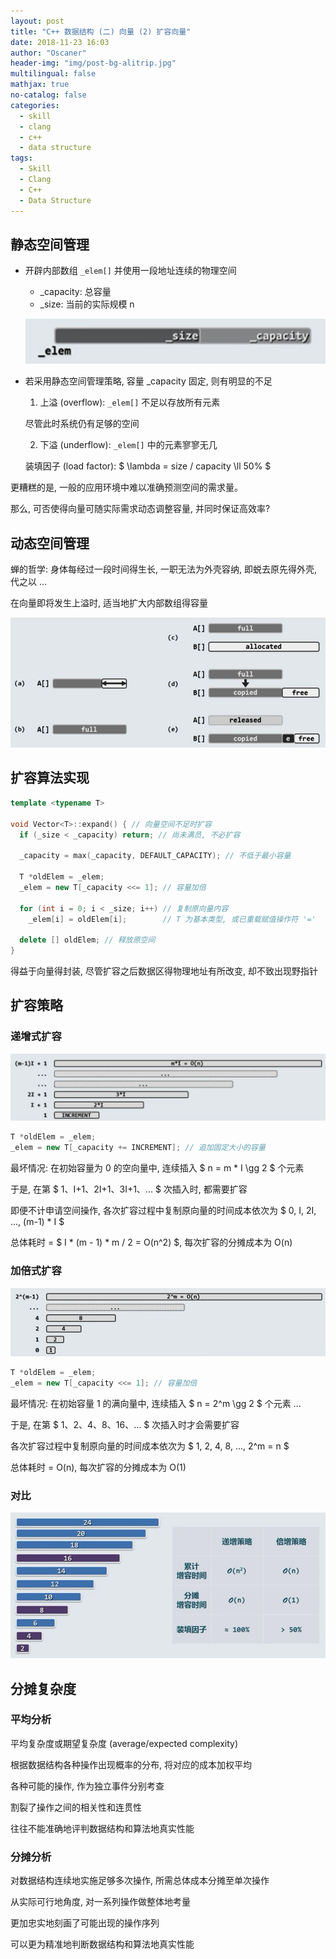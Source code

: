 ```yaml
---
layout: post
title: "C++ 数据结构 (二) 向量 (2) 扩容向量"
date: 2018-11-23 16:03
author: "Oscaner"
header-img: "img/post-bg-alitrip.jpg"
multilingual: false
mathjax: true
no-catalog: false
categories:
  - skill
  - clang
  - c++
  - data structure
tags:
  - Skill
  - Clang
  - C++
  - Data Structure
---
```


## 静态空间管理

- 开辟内部数组 `_elem[]` 并使用一段地址连续的物理空间

    - _capacity: 总容量
    - _size: 当前的实际规模 n

    ![1.png](/assets/img/in-post/skill/data-structure/post-vector-expansion/1.png)

- 若采用静态空间管理策略, 容量 _capacity 固定, 则有明显的不足

    1. 上溢 (overflow): `_elem[]` 不足以存放所有元素

    尽管此时系统仍有足够的空间

    2. 下溢 (underflow): `_elem[]` 中的元素寥寥无几

    装填因子 (load factor): $ \lambda = size / capacity \ll 50% $

更糟糕的是, 一般的应用环境中难以准确预测空间的需求量。

那么, 可否使得向量可随实际需求动态调整容量, 并同时保证高效率?

## 动态空间管理

蝉的哲学: 身体每经过一段时间得生长, 一职无法为外壳容纳, 即蜕去原先得外壳, 代之以 ...

在向量即将发生上溢时, 适当地扩大内部数组得容量

![2.png](/assets/img/in-post/skill/data-structure/post-vector-expansion/2.png)

## 扩容算法实现

```cpp
template <typename T>

void Vector<T>::expand() { // 向量空间不足时扩容
  if (_size < _capacity) return; // 尚未满员, 不必扩容

  _capacity = max(_capacity, DEFAULT_CAPACITY); // 不低于最小容量

  T *oldElem = _elem;
  _elem = new T[_capacity <<= 1]; // 容量加倍

  for (int i = 0; i < _size; i++) // 复制原向量内容
    _elem[i] = oldElem[i];        // T 为基本类型, 或已重载赋值操作符 '='

  delete [] oldElem; // 释放原空间
}
```

得益于向量得封装, 尽管扩容之后数据区得物理地址有所改变, 却不致出现野指针

## 扩容策略

### 递增式扩容

![3.png](/assets/img/in-post/skill/data-structure/post-vector-expansion/3.png)

```cpp
T *oldElem = _elem;
_elem = new T[_capacity += INCREMENT]; // 追加固定大小的容量
```

最坏情况: 在初始容量为 0 的空向量中, 连续插入 $ n = m * I \gg 2 $ 个元素

于是, 在第 $ 1、I+1、2I+1、3I+1、... $ 次插入时, 都需要扩容

即便不计申请空间操作, 各次扩容过程中复制原向量的时间成本依次为 $ 0, I, 2I, ..., (m-1) * I $

总体耗时 = $ I * (m - 1) * m / 2 = O(n^2) $, 每次扩容的分摊成本为 O(n)

### 加倍式扩容

![4.png](/assets/img/in-post/skill/data-structure/post-vector-expansion/4.png)

```cpp
T *oldElem = _elem;
_elem = new T[_capacity <<= 1]; // 容量加倍
```

最坏情况: 在初始容量 1 的满向量中, 连续插入 $ n = 2^m \gg 2 $ 个元素 ...

于是, 在第 $ 1、2、4、8、16、... $ 次插入时才会需要扩容

各次扩容过程中复制原向量的时间成本依次为 $ 1, 2, 4, 8, ..., 2^m = n $

总体耗时 = O(n), 每次扩容的分摊成本为 O(1)

### 对比

![5.png](/assets/img/in-post/skill/data-structure/post-vector-expansion/5.png)

## 分摊复杂度

### 平均分析

平均复杂度或期望复杂度 (average/expected complexity)

根据数据结构各种操作出现概率的分布, 将对应的成本加权平均

各种可能的操作, 作为独立事件分别考查

割裂了操作之间的相关性和连贯性

往往不能准确地评判数据结构和算法地真实性能

### 分摊分析

对数据结构连续地实施足够多次操作, 所需总体成本分摊至单次操作

从实际可行地角度, 对一系列操作做整体地考量

更加忠实地刻画了可能出现的操作序列

可以更为精准地判断数据结构和算法地真实性能
